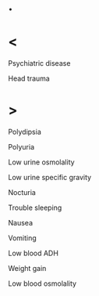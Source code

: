# .

# <

Psychiatric disease

Head trauma

# >

Polydipsia

Polyuria

Low urine osmolality

Low urine specific gravity

Nocturia

Trouble sleeping

Nausea

Vomiting

Low blood ADH

Weight gain

Low blood osmolality
